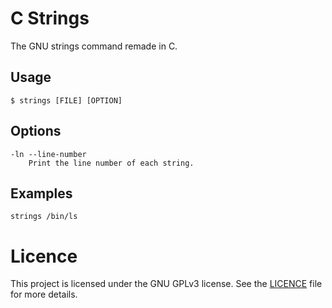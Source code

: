 # C Strings

The GNU strings command remade in C.

## Usage

```
$ strings [FILE] [OPTION]
```

## Options

```
-ln --line-number
    Print the line number of each string.
```

## Examples

```
strings /bin/ls
```

# Licence

This project is licensed under the GNU GPLv3 license. See the [LICENCE](LICENCE) file for more details.